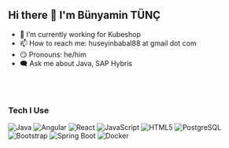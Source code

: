 

## Hi there :wave: I'm Bünyamin TÜNÇ

* :telescope: I’m currently working for Kubeshop
* :mailbox: How to reach me: huseyinbabal88 at gmail dot com
* :smirk: Pronouns: he/him
* :left_speech_bubble: Ask me about Java, SAP Hybris

<br/>
<br/>

### Tech I Use

![Java](https://img.shields.io/badge/java-%23ED8B00.svg?style=for-the-badge&logo=java&logoColor=white) 
![Angular](https://img.shields.io/badge/angular-%23DD0031.svg?style=for-the-badge&logo=angular&logoColor=white)
![React](https://img.shields.io/badge/react-%2320232a.svg?style=for-the-badge&logo=react&logoColor=%2361DAFB)
![JavaScript](https://img.shields.io/badge/javascript-%23323330.svg?style=for-the-badge&logo=javascript&logoColor=%23F7DF1E)
![HTML5](https://img.shields.io/badge/html5-%23E34F26.svg?style=for-the-badge&logo=html5&logoColor=white)
![PostgreSQL](https://img.shields.io/badge/PostgreSQL-316192?style=for-the-badge&logo=postgresql&logoColor=white)
![Bootstrap](https://img.shields.io/badge/Bootstrap-563D7C?style=for-the-badge&logo=bootstrap&logoColor=white)
![Spring Boot](https://img.shields.io/badge/Spring_Boot-F2F4F9?style=for-the-badge&logo=spring-boot)
![Docker](https://img.shields.io/badge/Docker-2CA5E0?style=for-the-badge&logo=docker&logoColor=white)



[linkedin]:https://www.linkedin.com/in/bunyamintunc  














